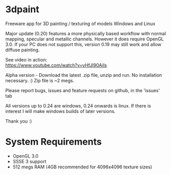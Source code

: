 # 3dpaint
Freeware app for 3D painting / texturing of models
Windows and Linux

Major update (0.20) features a more physically based workflow with normal mapping, specular and metallic channels. However it does require OpenGL 3.0. If your PC does not support this, version 0.19 may still work and allow diffuse painting.

See video in action:  
https://www.youtube.com/watch?v=yHfJI90AiIs

Alpha version - Download the latest .zip file, unzip and run. No installation necessary. :)
Zip file is ~2 megs.

Please report bugs, issues and feature requests on github, in the 'issues' tab

All versions up to 0.24 are windows, 0.24 onwards is linux. If there is interest I will make windows builds of later versions.

Thank you :)


# System Requirements
* OpenGL 3.0
* SSSE 3 support
* 512 megs RAM (4GB recommended for 4096x4096 texture sizes)
